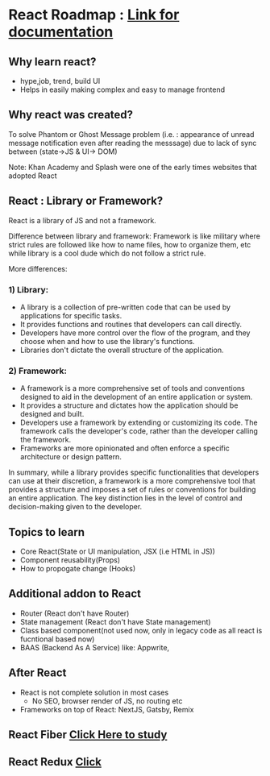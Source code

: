 # React Roadmap : [Link for documentation](https://react.dev/)
## Why learn react?
* hype,job, trend, build UI
* Helps in easily making complex and easy to manage frontend
## Why react was created?
To solve Phantom or Ghost Message problem (i.e. : appearance of unread message notification even after reading the messsage) due to lack of sync between (state->JS & UI-> DOM) 

Note: Khan Academy and Splash were one of the early times websites that adopted React
## React : Library or Framework?
React is a library of JS and not a framework.

Difference between library and framework: Framework is like military where strict rules are followed like how to name files, how to organize them, etc while library is a cool dude which do not follow a strict rule.

More differences: 

### 1) Library:

* A library is a collection of pre-written code that can be used by applications for specific tasks.
* It provides functions and routines that developers can call directly.
* Developers have more control over the flow of the program, and they choose when and how to use the library's functions.
* Libraries don't dictate the overall structure of the application.

### 2) Framework:
* A framework is a more comprehensive set of tools and conventions designed to aid in the development of an entire application or system.
* It provides a structure and dictates how the application should be designed and built.
* Developers use a framework by extending or customizing its code. The framework calls the developer's code, rather than the developer calling the framework.
* Frameworks are more opinionated and often enforce a specific architecture or design pattern.

In summary, while a library provides specific functionalities that developers can use at their discretion, a framework is a more comprehensive tool that provides a structure and imposes a set of rules or conventions for building an entire application. The key distinction lies in the level of control and decision-making given to the developer.
## Topics to learn
* Core React(State or UI manipulation, JSX (i.e HTML in JS))
* Component reusability(Props)
* How to propogate change (Hooks)
## Additional addon to React
* Router (React don't have Router)
* State management (React don't have State management)
* Class based component(not used now, only in legacy code as all react is fucntional based now)
* BAAS (Backend As A Service) like: Appwrite,
## After React
* React is not complete solution in most cases
  * No SEO, browser render of JS, no routing etc
* Frameworks on top of React: NextJS, Gatsby, Remix

## React Fiber [Click Here to study](https://github.com/acdlite/react-fiber-architecture)

## React Redux [Click](https://redux-toolkit.js.org/introduction/getting-started)







